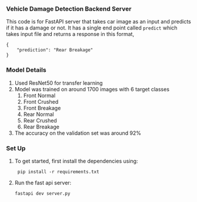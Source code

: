 ### Vehicle Damage Detection Backend Server

This code is for FastAPI server that takes car image as an input and predicts if it has a damage or not.
It has a single end point called `predict` which takes input file and returns a response in this format,
```commandline
{
    "prediction": "Rear Breakage"
}
```

### Model Details
1. Used ResNet50 for transfer learning
2. Model was trained on around 1700 images with 6 target classes
   1. Front Normal
   1. Front Crushed
   1. Front Breakage
   1. Rear Normal
   1. Rear Crushed
   1. Rear Breakage
9. The accuracy on the validation set was around 92%

### Set Up

1. To get started, first install the dependencies using:
    ```commandline
     pip install -r requirements.txt
    ```
   
2. Run the fast api server:
   ```commandline
   fastapi dev server.py

